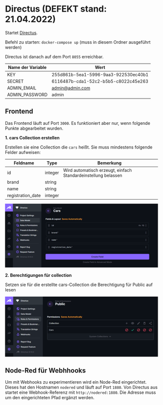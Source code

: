# Directus (DEFEKT stand: 21.04.2022)

Startet [Directus](https://duckduckgo.com).

Befehl zu starten: ```docker-compose up``` (muss in diesem Ordner ausgeführt werden)

Directus ist danach auf dem Port ```8055``` erreichbar.

Name der Variable | Wert
---|---
KEY | 255d861b-5ea1-5996-9aa3-922530ec40b1
SECRET | 6116487b-cda1-52c2-b5b5-c8022c45e263
ADMIN_EMAIL | admin@admin.com
ADMIN_PASSWORD | admin

## Frontend

Das Frontend läuft auf Port ```3000```. Es funktioniert aber nur, wenn folgende Punkte abgearbeitet wurden.

__1. cars Collection erstellen__

Erstellen sie eine Collection die ```cars``` heißt. Sie muss mindestens folgende Felder aufweisen:

Feldname | Type | Bemerkung
---|---|---
id | integer | Wird automatisch erzeugt, einfach Standardeinstellung belassen
brand | string |
name | string |
registration_date | integer

![Collection](collection.PNG)

__2. Berechtigungen für collection__

Setzen sie für die erstellte cars-Collection die Berechtigung für Public auf lesen

![Berechtigungen](permissions.PNG)

## Node-Red für Webhhooks

Um mit Webhooks zu experimentieren wird ein Node-Red eingerichtet. Dieses hat den Hostnamen ```nodered``` und läuft auf Port ```1880```. Von Directus aus startet eine Webhook-Referenz mit ```http://nodered:1880```. Die Adresse muss um den eingerichteten Pfad ergänzt werden.